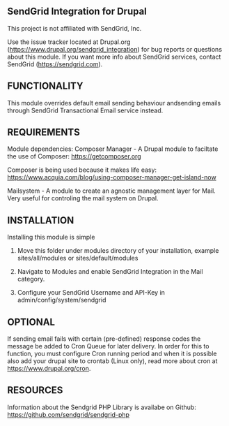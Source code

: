 SendGrid Integration for Drupal
--------------------------------------------------------------------------------
This project is not affiliated with SendGrid, Inc.

Use the issue tracker located at Drupal.org
(https://www.drupal.org/sendgrid_integration) for bug reports or questions
about this module.
If you want more info about SendGrid services, contact SendGrid
(https://sendgrid.com).

FUNCTIONALITY
--------------------------------------------------------------------------------
This module overrides default email sending behaviour andsending emails through
SendGrid Transactional Email service instead.

REQUIREMENTS
--------------------------------------------------------------------------------
Module dependencies:
Composer Manager - A Drupal module to faciltate the use of Composer:
https://getcomposer.org
  
  Composer is being used because it makes life easy:
  https://www.acquia.com/blog/using-composer-manager-get-island-now

Mailsystem - A module to create an agnostic management layer for Mail. Very
useful for controling the mail system on Drupal.

INSTALLATION
--------------------------------------------------------------------------------
Installing this module is simple

1. Move this folder under modules directory of your installation,
   example sites/all/modules or sites/default/modules
   
2. Navigate to Modules and enable SendGrid Integration in the Mail category.

3. Configure your SendGrid Username and API-Key in admin/config/system/sendgrid

OPTIONAL
--------------------------------------------------------------------------------
If sending email fails with certain (pre-defined) response codes the message be
added to Cron Queue for later delivery. In order for this to function, you must
configure Cron running period and when it is possible also add your drupal site
to crontab (Linux only), read more about cron at https://www.drupal.org/cron.

RESOURCES
--------------------------------------------------------------------------------
Information about the Sendgrid PHP Library is availabe on Github:
https://github.com/sendgrid/sendgrid-php